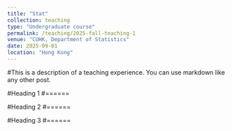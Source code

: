 ```yaml
---
title: "Stat"
collection: teaching
type: "Undergraduate course"
permalink: /teaching/2025-fall-teaching-1
venue: "CUHK, Department of Statistics"
date: 2025-09-01
location: "Hong Kong"
---
```


#This is a description of a teaching experience. You can use markdown like any other post.

#Heading 1
#======

#Heading 2
#======

#Heading 3
#======
